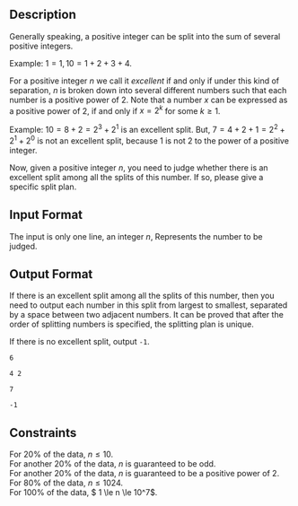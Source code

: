 ## Description

Generally speaking, a positive integer can be split into the sum of several positive integers.

Example: $1 = 1, 10 = 1 + 2 + 3 + 4$.

For a positive integer $n$ we call it _excellent_ if and only if under this kind of separation, $n$ is broken down into several different numbers such that each number is a positive power of $2$. Note that a number $x$ can be expressed as a positive power of $2$, if and only if $x = 2^k$ for some $k \ge 1$.

Example: $10 = 8 + 2 = 2^3 + 2^1$ is an excellent split. But, $7 = 4 + 2 + 1 = 2^2 + 2^1 + 2^0$ is not an excellent split, because $1$ is not $2$ to the power of a positive integer.

Now, given a positive integer $n$, you need to judge whether there is an excellent split among all the splits of this number. If so, please give a specific split plan.

## Input Format

The input is only one line, an integer $n$, Represents the number to be judged.

## Output Format

If there is an excellent split among all the splits of this number, then you need to output each number in this split from largest to smallest, separated by a space between two adjacent numbers. It can be proved that after the order of splitting numbers is specified, the splitting plan is unique.

If there is no excellent split, output `-1`.

```input1
6
```

```output1
4 2
```

```input2
7
```

```output2
-1
```

## Constraints

For $20\%$ of the data, $n \le 10$.  
For another $20\%$ of the data,  $n$ is guaranteed to be odd.  
For another $20\%$ of the data, $n$ is guaranteed to be a positive power of $2$.  
For $80\%$ of the data, $n \le 1024$.  
For $100\%$ of the data, $ 1 \le n \le 10^7$.
